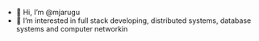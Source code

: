 - 👋 Hi, I’m @mjarugu
- 👀 I’m interested in full stack developing, distributed systems, database systems and computer networkin
